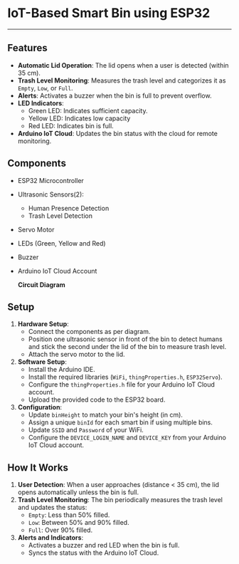 # IoT-Based Smart Bin using ESP32

---

## Features
- **Automatic Lid Operation**: The lid opens when a user is detected (within 35 cm).
- **Trash Level Monitoring**: Measures the trash level and categorizes it as `Empty`, `Low`, or `Full`.
- **Alerts**: Activates a buzzer when the bin is full to prevent overflow.
- **LED Indicators**:
  - Green LED: Indicates sufficient capacity.
  - Yellow LED: Indicates low capacity
  - Red LED: Indicates bin is full.
- **Arduino IoT Cloud**: Updates the bin status with the cloud for remote monitoring.

## Components
- ESP32 Microcontroller
- Ultrasonic Sensors(2):
  - Human Presence Detection
  - Trash Level Detection
- Servo Motor
- LEDs (Green, Yellow and Red)
- Buzzer
- Arduino IoT Cloud Account

  **Circuit Diagram**
  


## Setup
1. **Hardware Setup**:
   - Connect the components as per diagram.
   - Position one ultrasonic sensor in front of the bin to detect humans and stick the second under the lid of the bin to measure trash level. 
   - Attach the servo motor to the lid.
2. **Software Setup**:
   - Install the Arduino IDE.
   - Install the required libraries (`WiFi`, `thingProperties.h`, `ESP32Servo`).
   - Configure the `thingProperties.h` file for your Arduino IoT Cloud account.
   - Upload the provided code to the ESP32 board.
3. **Configuration**:
   - Update `binHeight` to match your bin's height (in cm).
   - Assign a unique `binId` for each smart bin if using multiple bins.
   - Update `SSID` and `Password` of your WiFi.
   - Configure the `DEVICE_LOGIN_NAME` and `DEVICE_KEY` from your Arduino IoT Cloud account.

## How It Works
1. **User Detection**: When a user approaches (distance < 35 cm), the lid opens automatically unless the bin is full.
2. **Trash Level Monitoring**: The bin periodically measures the trash level and updates the status:
   - `Empty`: Less than 50% filled.
   - `Low`: Between 50% and 90% filled.
   - `Full`: Over 90% filled.
3. **Alerts and Indicators**:
   - Activates a buzzer and red LED when the bin is full.
   - Syncs the status with the Arduino IoT Cloud.
